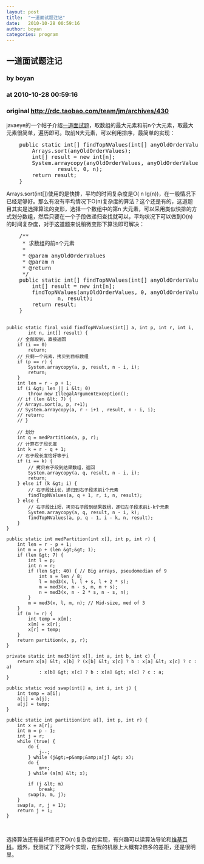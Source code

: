 ```yaml
---
layout: post
title:  "一道面试题注记"
date:   2010-10-28 00:59:16
author: boyan
categories: program
---
```


## 一道面试题注记
### by boyan
### at 2010-10-28 00:59:16
### original <http://rdc.taobao.com/team/jm/archives/430>

<p>    javaeye的一个帖子介绍<a href="http://www.javaeye.com/topic/795101">一道面试题</a>，取数组的最大元素和前n个大元素，取最大元素很简单，遍历即可。取前N大元素，可以利用排序，最简单的实现：</p>
<pre>
    public static int[] findTopNValues(int[] anyOldOrderValues, int n) {
        Arrays.sort(anyOldOrderValues);
        int[] result = new int[n];
        System.arraycopy(anyOldOrderValues, anyOldOrderValues.length - n,
                result, 0, n);
        return result;
    }
</pre>
<p>     Arrays.sort(int[])使用的是快排，平均的时间复杂度是O( n lg(n))，在一般情况下已经足够好。那么有没有平均情况下O(n)复杂度的算法？这个还是有的，这道题目其实是选择算法的变形，选择一个数组中的第n 大元素，可以采用类似快排的方式划分数组，然后只要在一个子段做递归查找就可以，平均状况下可以做到O(n)的时间复杂度，对于这道题来说稍微变形下算法即可解决：</p>
<pre>
    /**
     * 求数组的前n个元素
     *
     * @param anyOldOrderValues
     * @param n
     * @return
     */
    public static int[] findTopNValues(int[] anyOldOrderValues, int n) {
        int[] result = new int[n];
        findTopNValues(anyOldOrderValues, 0, anyOldOrderValues.length - 1, n,
                n, result);
        return result;
    }

    public static final void findTopNValues(int[] a, int p, int r, int i,
            int n, int[] result) {
        // 全部取到，直接返回
        if (i == 0)
            return;
        // 只剩一个元素，拷贝到目标数组
        if (p == r) {
            System.arraycopy(a, p, result, n - i, i);
            return;
        }
        int len = r - p + 1;
        if (i &gt; len || i &lt; 0)
            throw new IllegalArgumentException();
        // if (len &lt; 7) {
        // Arrays.sort(a, p, r+1);
        // System.arraycopy(a, r - i+1 , result, n - i, i);
        // return;
        // }

        // 划分
        int q = medPartition(a, p, r);
        // 计算右子段长度
        int k = r - q + 1;
        // 右子段长度恰好等于i
        if (i == k) {
            // 拷贝右子段到结果数组，返回
            System.arraycopy(a, q, result, n - i, i);
            return;
        } else if (k &gt; i) {
            // 右子段比i长，递归到右子段求前i个元素
            findTopNValues(a, q + 1, r, i, n, result);
        } else {
            // 右子段比i短，拷贝右子段到结果数组，递归左子段求前i-k个元素
            System.arraycopy(a, q, result, n - i, k);
            findTopNValues(a, p, q - 1, i - k, n, result);
        }
    }

    public static int medPartition(int x[], int p, int r) {
        int len = r - p + 1;
        int m = p + (len &gt;&gt; 1);
        if (len &gt; 7) {
            int l = p;
            int n = r;
            if (len &gt; 40) { // Big arrays, pseudomedian of 9
                int s = len / 8;
                l = med3(x, l, l + s, l + 2 * s);
                m = med3(x, m - s, m, m + s);
                n = med3(x, n - 2 * s, n - s, n);
            }
            m = med3(x, l, m, n); // Mid-size, med of 3
        }
        if (m != r) {
            int temp = x[m];
            x[m] = x[r];
            x[r] = temp;
        }
        return partition(x, p, r);
    }

    private static int med3(int x[], int a, int b, int c) {
        return x[a] &lt; x[b] ? (x[b] &lt; x[c] ? b : x[a] &lt; x[c] ? c : a)
                : x[b] &gt; x[c] ? b : x[a] &gt; x[c] ? c : a;
    }

    public static void swap(int[] a, int i, int j) {
        int temp = a[i];
        a[i] = a[j];
        a[j] = temp;
    }

    public static int partition(int a[], int p, int r) {
        int x = a[r];
        int m = p - 1;
        int j = r;
        while (true) {
            do {
                j--;
            } while (j&gt;=p&amp;&amp;a[j] &gt; x);
            do {
                m++;
            } while (a[m] &lt; x);

            if (j &lt; m)
                break;
            swap(a, m, j);
        }
        swap(a, r, j + 1);
        return j + 1;
    }
</pre>
<p> 选择算法还有最坏情况下O(n)复杂度的实现，有兴趣可以读算法导论和<a href="http://en.wikipedia.org/wiki/Selection_algorithm">维基百科</a>。题外，我测试了下这两个实现，在我的机器上大概有2倍多的差距，还是很明显。</p>